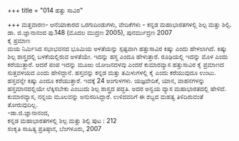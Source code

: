 +++
title = "014 ಹತ್ತು ಸಾವಿರ"

+++
ಮತ್ತವಾರಣ- ಆನೆಯಾಕಾರದ ಒರಗುದಿಂಡುಗಳು, ವೇದಿಕೆಗಳು - ಕನ್ನಡ ಮಹಾಭಾರತಗಳಲ್ಲಿ ಶಿಲ್ಪ ಮತ್ತು ಶಿಲ್ಪಿ. ಡಾ. ಜಿ.ಜ್ಞಾನಾನಂದ ಪು.148 (ಮೊದಲ ಮುದ್ರಣ 2005), ಪುನರ್ಮುದ್ರಣ 2007  
ಕೈ ಪ್ರಮಾಣ  
ಮಯ ನಿರ್ಮಿಸಿದ ಸಭಾಭವನದ ಭೂಮಿಯ ಅಳತೆಯನ್ನು ಸ್ಪಷ್ಟವಾಗಿ ಹತ್ತುಸಾವಿರ ಕಿಷ್ಕು ಎಂದು ಹೇಳಲಾಗಿದೆ. ಕಿಷ್ಕು ಶಿಲ್ಪ ಶಾಸ್ತ್ರದಲ್ಲಿ ಬಳಕೆಯಲ್ಲಿರುವ ಅಳತೆಯೇ. ಇದನ್ನು ಹಸ್ತ ಎಂದೂ ಹೇಳುತ್ತಾರೆ. ರೂಢಿಯಲ್ಲಿ ಇದನ್ನು ಮೊಳ ಎಂದು ಕರೆಯುತ್ತಾರೆ. ಆದರೆ ಪಂಪ ಇದನ್ನು ಮೂಱು ಯೋಜನದಳವು ಎಂದರೆ ಕುಮಾರವ್ಯಾಸ ಹತ್ತುಸಾವಿರ ಕೈ ಪ್ರಮಾಣದ ಸುತ್ತವಳಯದ ಎಂದು ಹೇಳಿದ್ದಾನೆ. ಹಸ್ತವನ್ನು ಕನ್ನಡ ಮತ್ತು ತಮಿಳುಗಳಲ್ಲಿ ಕೈ ಎಂದು ಕರೆಯುವುದೂ ಉಂಟು. ಹಸ್ತವನ್ನೇ ಕಿಷ್ಕು ಎಂದೂ ಕರೆಯುತ್ತಾರೆ. ಇದಕ್ಕೆ 24 ಅಂಗುಳಗಳು. ಯಜ್ಞವೇದಿಕೆ, ಯಾನ, ವಾಹನಗಳನ್ನು ಹಸ್ತಮಾನದಲ್ಲಿಯೇ ಲೆಕ್ಕಿಸಬೇಕು ಎಂಬುದು ಶಿಲ್ಪ ಶಾಸ್ತ್ರದ ಪದ್ಧತಿ. ಅದರ ಅನ್ವಯ ವ್ಯಾಸ ಮಹಾಭಾರತದಲ್ಲಿ ಹೇಳಿದೆ. ಕುಮಾರವ್ಯಾಸ, ನನ್ನಯ ಮೂಲವನ್ನು ಅನುಸರಿಸಿದ್ದಾರೆ. ಉಳಿದವರಿಗೆ ಈ ಶಬ್ದದ ಮಹತ್ವ ತಿಳಿದಿರುವಂತೆ ತೋರುವುದಿಲ್ಲ.  
                 -ಡಾ.ಜಿ.ಜ್ಞಾನಾನಂದ,        
    ಕನ್ನಡ ಮಹಾಭಾರತಗಳಲ್ಲಿ ಶಿಲ್ಪ ಮತ್ತು ಶಿಲ್ಪಿ   ಪುಟ  : 212  
    ಸಂಕೃತಿ ಸಾಹಿತ್ಯ ಪ್ರತಿಷ್ಠಾನ, ಬೆಂಗಳೂರು, 2007
